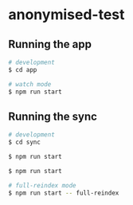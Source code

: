 # anonymised-test

## Running the app

```bash
# development
$ cd app

# watch mode
$ npm run start
```

## Running the sync

```bash
# development
$ cd sync

$ npm run start

$ npm run start

# full-reindex mode
$ npm run start -- full-reindex
```